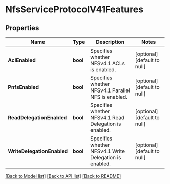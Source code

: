 # NfsServiceProtocolV41Features

## Properties
Name | Type | Description | Notes
------------ | ------------- | ------------- | -------------
**AclEnabled** | **bool** | Specifies whether NFSv4.1 ACLs is enabled. | [optional] [default to null]
**PnfsEnabled** | **bool** | Specifies whether NFSv4.1 Parallel NFS is enabled. | [optional] [default to null]
**ReadDelegationEnabled** | **bool** | Specifies whether NFSv4.1 Read Delegation is enabled. | [optional] [default to null]
**WriteDelegationEnabled** | **bool** | Specifies whether NFSv4.1 Write Delegation is enabled. | [optional] [default to null]

[[Back to Model list]](../README.md#documentation-for-models) [[Back to API list]](../README.md#documentation-for-api-endpoints) [[Back to README]](../README.md)


